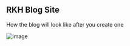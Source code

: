 ## RKH Blog Site

How the blog will look like after you create one

![image](https://user-images.githubusercontent.com/23090105/90438723-156bc500-e0dd-11ea-9056-33a93d018aa6.png)
